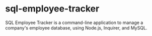 # sql-employee-tracker
SQL Employee Tracker is a command-line application to manage a company's employee database, using Node.js, Inquirer, and MySQL.
